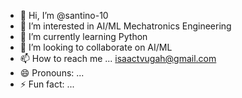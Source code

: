 - 👋 Hi, I’m @santino-10
- 👀 I’m interested in AI/ML Mechatronics Engineering 
- 🌱 I’m currently learning Python 
- 💞️ I’m looking to collaborate on AI/ML
- 📫 How to reach me ... isaactvugah@gmail.com
- 😄 Pronouns: ...
- ⚡ Fun fact: ...

<!---
santino-10/santino-10 is a ✨ special ✨ repository because its `README.md` (this file) appears on your GitHub profile.
You can click the Preview link to take a look at your changes.
--->
